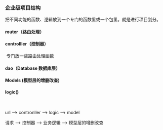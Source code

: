 ### 企业级项目结构

​		把不同功能的函数、逻辑放到一个专门的函数里或一个包里。就是进行项目划分。

#### router（路由处理）



#### controlller（控制器）

​		专门放一些路由处理函数

#### dao（Database 数据库层）



#### Models (模型层的增删改查)



#### logic()

​		





url      -->       contronller     -->    logic     -->     model

请求   -->          控制器        --> 业务逻辑 -->  模型层的增删改查